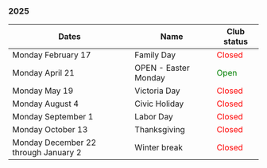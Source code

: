 
### 2025

| Dates                                | Name                 | Club status                     |
| ------------------------------------ | -------------------- | ------------------------------- |
| Monday February 17                   | Family Day           | <font color="red">Closed</font> |
| Monday April 21                      | OPEN - Easter Monday | <font color="green">Open</font> |
| Monday May 19                        | Victoria Day         | <font color="red">Closed</font> |
| Monday August 4                      | Civic Holiday        | <font color="red">Closed</font> |
| Monday September 1                   | Labor Day            | <font color="red">Closed</font> |
| Monday October 13                    | Thanksgiving         | <font color="red">Closed</font> |
| Monday December 22 through January 2 | Winter break         | <font color="red">Closed</font> |
